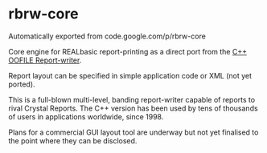 # rbrw-core
Automatically exported from code.google.com/p/rbrw-core

Core engine for REALbasic report-printing as a direct port from the [C++ OOFILE Report-writer](http://www.oofile.com.au/reportwriter.html).

Report layout can be specified in simple application code or XML (not yet ported).

This is a full-blown multi-level, banding report-writer capable of reports to rival Crystal Reports. The C++ version has been used by tens of thousands of users in applications worldwide, since 1998.

Plans for a commercial GUI layout tool are underway but not yet finalised to the point where they can be disclosed.
